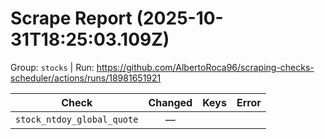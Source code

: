 # Scrape Report (2025-10-31T18:25:03.109Z)

Group: `stocks`  |  Run: https://github.com/AlbertoRoca96/scraping-checks-scheduler/actions/runs/18981651921

| Check | Changed | Keys | Error |
|---|:---:|:--|:--|
| `stock_ntdoy_global_quote` | — |  |  |
